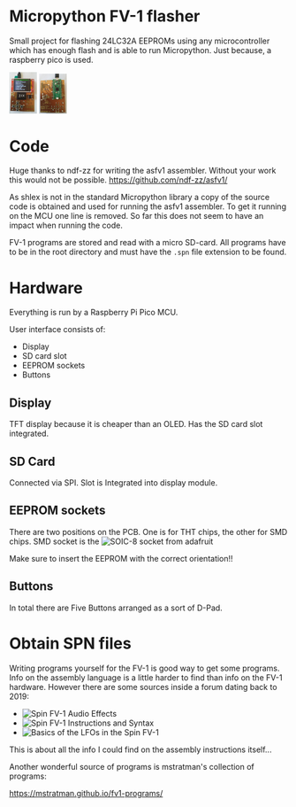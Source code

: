 # Micropython FV-1 flasher

Small project for flashing 24LC32A EEPROMs using any microcontroller which has enough flash and
is able to run Micropython. Just because, a raspberry pico is used.

<p float="left">
  <img src="pic/prototype_front.jpg" width="50" />
  <img src="pic/prototype_back.jpg" width="50" />
</p>

# Code

Huge thanks to ndf-zz for writing the asfv1 assembler. Without your work this would not be possible.
<https://github.com/ndf-zz/asfv1/>

As shlex is not in the standard Micropython library a copy of the source code is obtained and used
for running the asfv1 assembler. To get it running on the MCU one line is removed. So far this does
not seem to have an impact when running the code.

FV-1 programs are stored and read with a micro SD-card. All programs have to be in the root directory
and must have the `.spn` file extension to be found.

# Hardware

Everything is run by a Raspberry Pi Pico MCU.

User interface consists of:
- Display
- SD card slot
- EEPROM sockets
- Buttons

## Display

TFT display because it is cheaper than an OLED.
Has the SD card slot integrated.

## SD Card

Connected via SPI. Slot is Integrated into display module.

## EEPROM sockets

There are two positions on the PCB. One is for THT chips, the other for SMD chips.
SMD socket is the ![SOIC-8 socket from adafruit](https://www.adafruit.com/product/4726)

Make sure to insert the EEPROM with the correct orientation!!

## Buttons

In total there are Five Buttons arranged as a sort of D-Pad.

# Obtain SPN files

Writing programs yourself for the FV-1 is good way to get some programs. Info on the assembly
language is a little harder to find than info on the FV-1 hardware. However there are some
sources inside a forum dating back to 2019:

- ![Spin FV-1 Audio Effects](https://xenvn.com/threads/spin-fv-1-audio-effects.125)
- ![Spin FV-1 Instructions and Syntax](https://xenvn.com/threads/spin-fv-1-instructions-and-syntax.122/)
- ![Basics of the LFOs in the Spin FV-1](https://xenvn.com/threads/basics-of-the-lfos-in-the-spin-fv-1.123/)

This is about all the info I could find on the assembly instructions itself...

Another wonderful source of programs is mstratman's collection of programs:

<https://mstratman.github.io/fv1-programs/>
